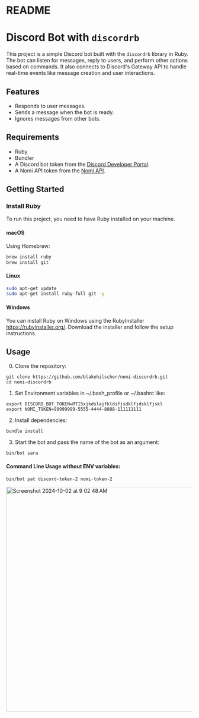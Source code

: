 # README

# Discord Bot with `discordrb`

This project is a simple Discord bot built with the `discordrb` library in Ruby. The bot can listen for messages, reply to users, and perform other actions based on commands. It also connects to Discord's Gateway API to handle real-time events like message creation and user interactions.

## Features
- Responds to user messages.
- Sends a message when the bot is ready.
- Ignores messages from other bots.
  
## Requirements
- Ruby 
- Bundler
- A Discord bot token from the [Discord Developer Portal](https://discord.com/developers/applications).
- A Nomi API token from the [Nomi API](https://api.nomi.ai/docs/).

## Getting Started

### Install Ruby

To run this project, you need to have Ruby installed on your machine.

#### macOS

Using Homebrew:

```bash
brew install ruby
brew install git
```

#### Linux
```bash
sudo apt-get update
sudo apt-get install ruby-full git -y
```

#### Windows

You can install Ruby on Windows using the RubyInstaller https://rubyinstaller.org/. 
Download the installer and follow the setup instructions.


## Usage

0. Clone the repository:

```
git clone https://github.com/blakehilscher/nomi-discordrb.git
cd nomi-discordrb
```

1. Set Environment variables in ~/.bash_profile or ~/.bashrc like:
```
export DISCORD_BOT_TOKEN=MTI5xjkdslajfkldsfjsdklfjdsklfjskl
export NOMI_TOKEN=99999999-5555-4444-8888-111111111
```

2. Install dependencies:

```
bundle install
```

3. Start the bot and pass the name of the bot as an argument:

```
bin/bot sara
```

#### Command Line Usage without ENV variables:
```
bin/bot pat discord-token-2 nomi-token-2
```
<img width="605" alt="Screenshot 2024-10-02 at 9 02 48 AM" src="https://github.com/user-attachments/assets/55193844-f45b-4f35-8ee7-90acd4e8a527">

